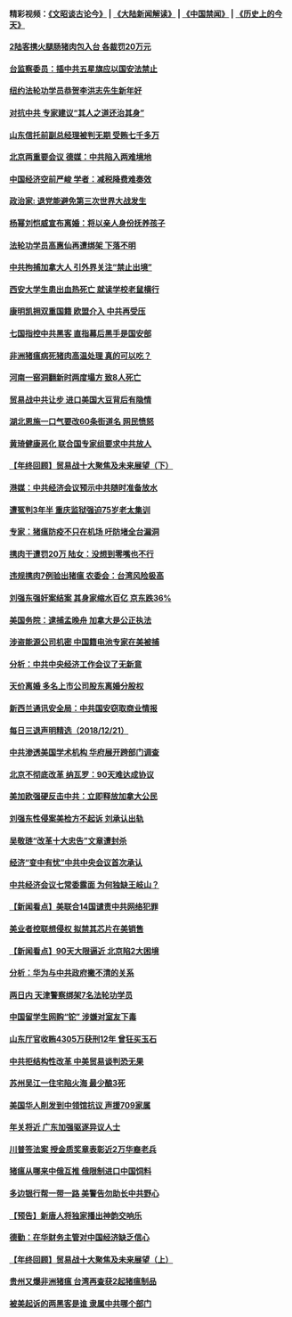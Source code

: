 #### 精彩视频：[《文昭谈古论今》](https://github.com/gfw-breaker/wenzhao/blob/master/README.md?t=12230331) | [《大陆新闻解读》](https://github.com/gfw-breaker/ntdtv-comedy/blob/master/README.md?t=12230331) | [《中国禁闻》](https://github.com/gfw-breaker/ntdtv-news/blob/master/README.md?t=12230331) | [《历史上的今天》](https://github.com/gfw-breaker/today-in-history/blob/master/README.md?t=12230331) 

#### [2陆客携火腿肠猪肉包入台 各裁罚20万元](../pages/nsc413/n10927521.md?t=12230331) 

#### [台监察委员：插中共五星旗应以国安法禁止](../pages/nsc413/n10927467.md?t=12230331) 


#### [纽约法轮功学员恭贺李洪志先生新年好](../pages/nsc413/n10927429.md?t=12230331) 

#### [对抗中共 专家建议“其人之道还治其身”](../pages/nsc413/n10927398.md?t=12230331) 

#### [山东信托前副总经理被判无期 受贿七千多万](../pages/nsc413/n10926054.md?t=12230331) 

#### [北京两重要会议 德媒：中共陷入两难境地](../pages/nsc413/n10927107.md?t=12230331) 

#### [中国经济空前严峻 学者：减税降费难奏效](../pages/nsc413/n10927283.md?t=12230331) 

#### [政治家: 退党能避免第三次世界大战发生](../pages/nsc413/n10923226.md?t=12230331) 

#### [杨幂刘恺威宣布离婚：将以亲人身份抚养孩子](../pages/nsc413/n10927058.md?t=12230331) 

#### [法轮功学员高惠仙再遭绑架 下落不明](../pages/nsc413/n10926957.md?t=12230331) 

#### [中共拘捕加拿大人 引外界关注“禁止出境”](../pages/nsc413/n10927145.md?t=12230331) 

#### [西安大学生患出血热死亡 就读学校老鼠横行](../pages/nsc413/n10927133.md?t=12230331) 

#### [康明凯拥双重国籍 欧盟介入 中共再受压](../pages/nsc413/n10926972.md?t=12230331) 

#### [七国指控中共黑客 直指幕后黑手是国安部](../pages/nsc413/n10927012.md?t=12230331) 

#### [非洲猪瘟病死猪肉高温处理 真的可以吃？](../pages/nsc413/n10923662.md?t=12230331) 

#### [河南一窑洞翻新时两度塌方 致8人死亡](../pages/nsc413/n10926608.md?t=12230331) 

#### [贸易战中共让步 进口美国大豆背后有隐情](../pages/nsc413/n10926585.md?t=12230331) 

#### [湖北恩施一口气要改60条街道名 网民愤怒](../pages/nsc413/n10926688.md?t=12230331) 

#### [黄琦健康恶化 联合国专家组要求中共放人](../pages/nsc413/n10926947.md?t=12230331) 

#### [【年终回顾】贸易战十大聚焦及未来展望（下）](../pages/nsc413/n10918534.md?t=12230331) 


#### [港媒：中共经济会议预示中共随时准备放水](../pages/nsc413/n10926229.md?t=12230331) 

#### [遭冤判3年半 重庆监狱强迫75岁老太集训](../pages/nsc413/n10924875.md?t=12230331) 

#### [专家：猪瘟防疫不只在机场 吁防堵全台漏洞](../pages/nsc413/n10926497.md?t=12230331) 

#### [携肉干遭罚20万 陆女：没想到零嘴也不行](../pages/nsc413/n10926356.md?t=12230331) 

#### [违规携肉7例验出猪瘟 农委会：台湾风险极高](../pages/nsc413/n10926361.md?t=12230331) 

#### [刘强东强奸案结案 其身家缩水百亿 京东跌36%](../pages/nsc413/n10925897.md?t=12230331) 

#### [美国务院：逮捕孟晚舟 加拿大是公正执法](../pages/nsc413/n10926118.md?t=12230331) 

#### [涉盗能源公司机密 中国籍电池专家在美被捕](../pages/nsc413/n10925941.md?t=12230331) 

#### [分析：中共中央经济工作会议了无新意](../pages/nsc413/n10925969.md?t=12230331) 

#### [天价离婚 多名上市公司股东离婚分股权](../pages/nsc413/n10925577.md?t=12230331) 

#### [新西兰通讯安全局：中共国安窃取商业情报](../pages/nsc413/n10925487.md?t=12230331) 

#### [每日三退声明精选（2018/12/21）](../pages/nsc413/n10925985.md?t=12230331) 

#### [中共渗透美国学术机构 华府展开跨部门调查](../pages/nsc413/n10925859.md?t=12230331) 

#### [北京不彻底改革 纳瓦罗：90天难达成协议](../pages/nsc413/n10925767.md?t=12230331) 

#### [美加欧强硬反击中共：立即释放加拿大公民](../pages/nsc413/n10925745.md?t=12230331) 

#### [刘强东性侵案美检方不起诉 刘承认出轨](../pages/nsc413/n10925737.md?t=12230331) 

#### [吴敬琏“改革十大忠告”文章遭封杀](../pages/nsc413/n10925666.md?t=12230331) 

#### [经济“变中有忧”中共中央会议首次承认](../pages/nsc413/n10925668.md?t=12230331) 

#### [中共经济会议七常委露面 为何独缺王岐山？](../pages/nsc413/n10925051.md?t=12230331) 

#### [【新闻看点】美联合14国谴责中共网络犯罪](../pages/nsc413/n10925163.md?t=12230331) 

#### [美业者控联想侵权 拟禁其芯片在美销售](../pages/nsc413/n10925688.md?t=12230331) 

#### [【新闻看点】90天大限逼近 北京陷2大困境](../pages/nsc413/n10925526.md?t=12230331) 

#### [分析：华为与中共政府撇不清的关系](../pages/nsc413/n10924863.md?t=12230331) 

#### [两日内 天津警察绑架7名法轮功学员](../pages/nsc413/n10924722.md?t=12230331) 

#### [中国留学生网购“铊” 涉嫌对室友下毒](../pages/nsc413/n10925514.md?t=12230331) 

#### [山东厅官收贿4305万获刑12年 曾狂买玉石](../pages/nsc413/n10925547.md?t=12230331) 

#### [中共拒结构性改革 中美贸易谈判恐无果](../pages/nsc413/n10925451.md?t=12230331) 

#### [苏州吴江一住宅陷火海 最少酿3死](../pages/nsc413/n10925494.md?t=12230331) 

#### [美国华人削发到中领馆抗议 声援709家属](../pages/nsc413/n10925428.md?t=12230331) 

#### [年关将近 广东加强驱逐异议人士](../pages/nsc413/n10925450.md?t=12230331) 

#### [川普签法案 授金质奖章表彰近2万华裔老兵](../pages/nsc413/n10924942.md?t=12230331) 

#### [猪瘟从哪来中俄互推 俄限制进口中国饲料](../pages/nsc413/n10925216.md?t=12230331) 

#### [多边银行帮一带一路 美警告勿助长中共野心](../pages/nsc413/n10925309.md?t=12230331) 

#### [【预告】新唐人将独家播出神韵交响乐](../pages/nsc413/n10912037.md?t=12230331) 

#### [德勤：在华财务主管对中国经济缺乏信心](../pages/nsc413/n10925132.md?t=12230331) 

#### [【年终回顾】贸易战十大聚焦及未来展望（上）](../pages/nsc413/n10918329.md?t=12230331) 

#### [贵州又爆非洲猪瘟 台湾再查获2起猪瘟制品](../pages/nsc413/n10924781.md?t=12230331) 

#### [被美起诉的两黑客是谁 隶属中共哪个部门](../pages/nsc413/n10923895.md?t=12230331) 

